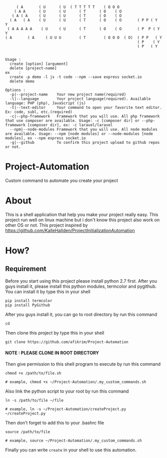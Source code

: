 ```

     ( A       ( U      ( U  ( T T T T T    ( O O O 
    ( A A      ( U      ( U      ( T      ( O    ( O 
   ( A ( A     ( U      ( U      ( T      ( O    ( O 
  ( A   ( A    ( U      ( U      ( T      ( O    ( O       ( P P ( Y   Y
 ( A A A A A    ( U     ( U      ( T      ( O    ( O       ( P  P ( Y Y
( A       ( A     ( U U U        ( T        ( O O O  ( O)  ( P P   ( Y
                                                           ( P    ( Y
                                                           ( P   ( Y


Usage :
  create [option] [argument]
  delete [project-name]
ex    :
  create -p demo -l js -t code --npm --save express socket.io
  delete demo

Options :
  -p|--project-name    Your new project name(required)
  -l|--language        Your project language(required). Available language: PHP (php), JavaScript (js)
  -t|--text-editor     Your command to open your favorite text editor. Ex: code, subl, etc.(required)
  -c|--php-framework   Framework that you will use. All php framework that use composer are available. Usage: -c [composer dir] or --php-framework [composer dir], ex: -c laravel/laravel
  --npm|--node-modules Framework that you will use. All node modules are available. Usage: --npm [node modules] or --node-modules [node modules], ex --npm express socket.io
  -g|--github          To confirm this project upload to github repos or not.

```
# Project-Automation
Custom command to automate you create your project

# About
This is a shell application that help you make your project really easy. This project run well on linux machine but i don't know this project also work on other OS or not. This project inspired by https://github.com/KalleHallden/ProjectInitializationAutomation

# How?
## Requirement
Before you start using this project please install python 2.7 first. After you guys install it, please install this python modules, termcolor and pygithub. You can install it by type this in your shell
```
pip install termcolor
pip install PyGithub
```
After you guys install it, you can go to root directory by run this command
```
cd
```
Then clone this project by type this in your shell
```
git clone https://github.com/afikrim/Project-Automation
```
#### NOTE : PLEASE CLONE IN ROOT DIRECTORY

Then give permission to this shell program to execute by run this command
```
chmod +x /path/to/file.sh

# example, chmod +x ~/Project-Automation/.my_custom_commands.sh
```
Also link the python script to your root by run this command
```
ln -s /path/to/file ~/file

# example, ln -s ~/Project-Automation/createProject.py ~/createProject.py
```
Then don't forget to add this to your .bashrc file
```
source /path/to/file

# example, source ~/Project-Automation/.my_custom_commands.sh
```
Finally you can write ```create``` in your shell to use this automation.
